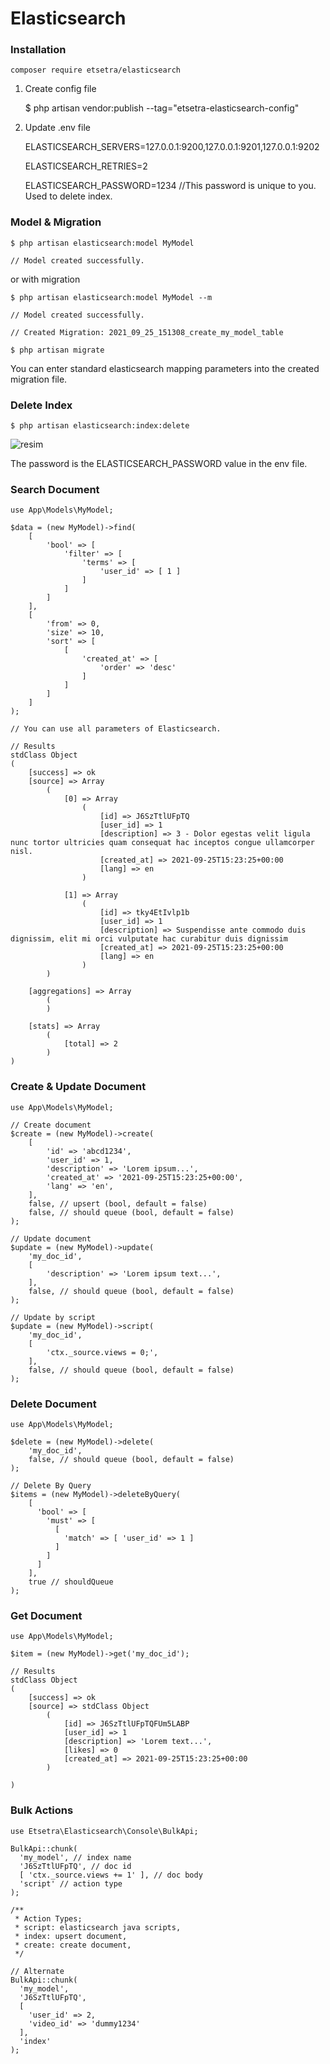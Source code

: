 # Elasticsearch

### Installation
    composer require etsetra/elasticsearch

1. Create config file

    $ php artisan vendor:publish --tag="etsetra-elasticsearch-config"

2. Update .env file

    <p>ELASTICSEARCH_SERVERS=127.0.0.1:9200,127.0.0.1:9201,127.0.0.1:9202</p>
    <p>ELASTICSEARCH_RETRIES=2</p>
    <p>ELASTICSEARCH_PASSWORD=1234 //This password is unique to you. Used to delete index.</p>

### Model & Migration
    $ php artisan elasticsearch:model MyModel

    // Model created successfully.

or with migration

    $ php artisan elasticsearch:model MyModel --m

    // Model created successfully.

    // Created Migration: 2021_09_25_151308_create_my_model_table

    $ php artisan migrate

You can enter standard elasticsearch mapping parameters into the created migration file.

### Delete Index
    $ php artisan elasticsearch:index:delete
![resim](https://user-images.githubusercontent.com/40306558/134776544-d1311bc5-24f0-4e65-ba01-2e2174531acb.png)

The password is the ELASTICSEARCH_PASSWORD value in the env file.

### Search Document
    use App\Models\MyModel;

    $data = (new MyModel)->find(
        [
            'bool' => [
                'filter' => [
                    'terms' => [
                        'user_id' => [ 1 ]
                    ]
                ]
            ]
        ],
        [
            'from' => 0,
            'size' => 10,
            'sort' => [
                [
                    'created_at' => [
                        'order' => 'desc'
                    ]
                ]
            ]
        ]
    );

    // You can use all parameters of Elasticsearch.

    // Results
    stdClass Object
    (
        [success] => ok
        [source] => Array
            (
                [0] => Array
                    (
                        [id] => J6SzTtlUFpTQ
                        [user_id] => 1
                        [description] => 3 - Dolor egestas velit ligula nunc tortor ultricies quam consequat hac inceptos congue ullamcorper nisl.
                        [created_at] => 2021-09-25T15:23:25+00:00
                        [lang] => en
                    )

                [1] => Array
                    (
                        [id] => tky4EtIvlp1b
                        [user_id] => 1
                        [description] => Suspendisse ante commodo duis dignissim, elit mi orci vulputate hac curabitur duis dignissim
                        [created_at] => 2021-09-25T15:23:25+00:00
                        [lang] => en
                    )
            )

        [aggregations] => Array
            (
            )

        [stats] => Array
            (
                [total] => 2
            )
    )

### Create & Update Document
    use App\Models\MyModel;

    // Create document
    $create = (new MyModel)->create(
        [
            'id' => 'abcd1234',
            'user_id' => 1,
            'description' => 'Lorem ipsum...',
            'created_at' => '2021-09-25T15:23:25+00:00',
            'lang' => 'en',
        ],
        false, // upsert (bool, default = false)
        false, // should queue (bool, default = false)
    );

    // Update document
    $update = (new MyModel)->update(
        'my_doc_id',
        [
            'description' => 'Lorem ipsum text...',
        ],
        false, // should queue (bool, default = false)
    );

    // Update by script
    $update = (new MyModel)->script(
        'my_doc_id',
        [
            'ctx._source.views = 0;',
        ],
        false, // should queue (bool, default = false)
    );

### Delete Document
    use App\Models\MyModel;
    
    $delete = (new MyModel)->delete(
        'my_doc_id',
        false, // should queue (bool, default = false)
    );

    // Delete By Query
    $items = (new MyModel)->deleteByQuery(
        [
          'bool' => [
            'must' => [
              [
                'match' => [ 'user_id' => 1 ]
              ]
            ]
          ]
        ],
        true // shouldQueue
    );

### Get Document
    use App\Models\MyModel;
    
    $item = (new MyModel)->get('my_doc_id');
    
    // Results
    stdClass Object
    (
        [success] => ok
        [source] => stdClass Object
            (
                [id] => J6SzTtlUFpTQFUm5LABP
                [user_id] => 1
                [description] => 'Lorem text...',
                [likes] => 0
                [created_at] => 2021-09-25T15:23:25+00:00
            )

    )

### Bulk Actions
    use Etsetra\Elasticsearch\Console\BulkApi;
    
    BulkApi::chunk(
      'my_model', // index name
      'J6SzTtlUFpTQ', // doc id
      [ 'ctx._source.views += 1' ], // doc body
      'script' // action type
    );
    
    /**
     * Action Types;
     * script: elasticsearch java scripts,
     * index: upsert document,
     * create: create document,
     */
    
    // Alternate
    BulkApi::chunk(
      'my_model',
      'J6SzTtlUFpTQ',
      [
        'user_id' => 2,
        'video_id' => 'dummy1234'
      ],
      'index'
    );
